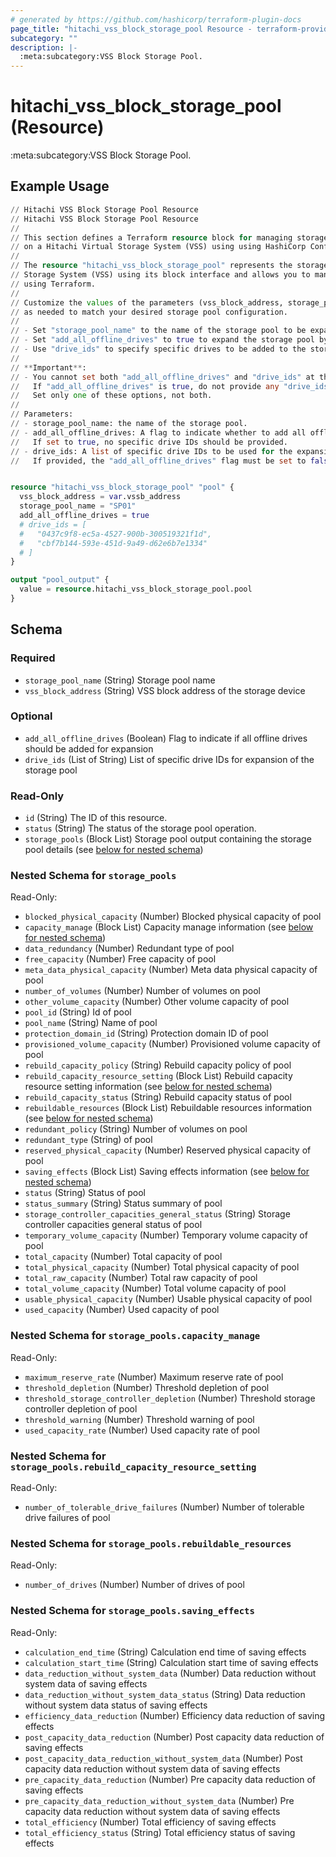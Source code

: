 ```yaml
---
# generated by https://github.com/hashicorp/terraform-plugin-docs
page_title: "hitachi_vss_block_storage_pool Resource - terraform-provider-hitachi"
subcategory: ""
description: |-
  :meta:subcategory:VSS Block Storage Pool.
---
```


# hitachi_vss_block_storage_pool (Resource)

:meta:subcategory:VSS Block Storage Pool.

## Example Usage

```terraform
// Hitachi VSS Block Storage Pool Resource
// Hitachi VSS Block Storage Pool Resource
//
// This section defines a Terraform resource block for managing storage pool
// on a Hitachi Virtual Storage System (VSS) using using HashiCorp Configuration Language (HCL).
//
// The resource "hitachi_vss_block_storage_pool" represents the storage pool on a Hitachi Virtual
// Storage System (VSS) using its block interface and allows you to manage its configuration
// using Terraform.
//
// Customize the values of the parameters (vss_block_address, storage_pool_name, add_offline_drives_to_pool, drive_ids) 
// as needed to match your desired storage pool configuration.
//
// - Set "storage_pool_name" to the name of the storage pool to be expanded.
// - Set "add_all_offline_drives" to true to expand the storage pool by adding all offline drives.
// - Use "drive_ids" to specify specific drives to be added to the storage pool.
//
// **Important**: 
// - You cannot set both "add_all_offline_drives" and "drive_ids" at the same time. 
//   If "add_all_offline_drives" is true, do not provide any "drive_ids", and vice versa. 
//   Set only one of these options, not both.
//
// Parameters:
// - storage_pool_name: the name of the storage pool.
// - add_all_offline_drives: A flag to indicate whether to add all offline drives to the storage pool for expansion.
//   If set to true, no specific drive IDs should be provided.
// - drive_ids: A list of specific drive IDs to be used for the expansion of the storage pool.
//   If provided, the "add_all_offline_drives" flag must be set to false.


resource "hitachi_vss_block_storage_pool" "pool" {
  vss_block_address = var.vssb_address
  storage_pool_name = "SP01"
  add_all_offline_drives = true
  # drive_ids = [
  #   "0437c9f8-ec5a-4527-900b-300519321f1d",
  #   "cbf7b144-593e-451d-9a49-d62e6b7e1334"
  # ]
}

output "pool_output" {
  value = resource.hitachi_vss_block_storage_pool.pool
}
```

<!-- schema generated by tfplugindocs -->
## Schema

### Required

- `storage_pool_name` (String) Storage pool name
- `vss_block_address` (String) VSS block address of the storage device

### Optional

- `add_all_offline_drives` (Boolean) Flag to indicate if all offline drives should be added for expansion
- `drive_ids` (List of String) List of specific drive IDs for expansion of the storage pool

### Read-Only

- `id` (String) The ID of this resource.
- `status` (String) The status of the storage pool operation.
- `storage_pools` (Block List) Storage pool output containing the storage pool details (see [below for nested schema](#nestedblock--storage_pools))

<a id="nestedblock--storage_pools"></a>
### Nested Schema for `storage_pools`

Read-Only:

- `blocked_physical_capacity` (Number) Blocked physical capacity of pool
- `capacity_manage` (Block List) Capacity manage information (see [below for nested schema](#nestedblock--storage_pools--capacity_manage))
- `data_redundancy` (Number) Redundant type of pool
- `free_capacity` (Number) Free capacity of pool
- `meta_data_physical_capacity` (Number) Meta data physical capacity of pool
- `number_of_volumes` (Number) Number of volumes on pool
- `other_volume_capacity` (Number) Other volume capacity of pool
- `pool_id` (String) Id of pool
- `pool_name` (String) Name of pool
- `protection_domain_id` (String) Protection domain ID of pool
- `provisioned_volume_capacity` (Number) Provisioned volume capacity of pool
- `rebuild_capacity_policy` (String) Rebuild capacity policy of pool
- `rebuild_capacity_resource_setting` (Block List) Rebuild capacity resource setting information (see [below for nested schema](#nestedblock--storage_pools--rebuild_capacity_resource_setting))
- `rebuild_capacity_status` (String) Rebuild capacity status of pool
- `rebuildable_resources` (Block List) Rebuildable resources information (see [below for nested schema](#nestedblock--storage_pools--rebuildable_resources))
- `redundant_policy` (String) Number of volumes on pool
- `redundant_type` (String) of pool
- `reserved_physical_capacity` (Number) Reserved physical capacity of pool
- `saving_effects` (Block List) Saving effects information (see [below for nested schema](#nestedblock--storage_pools--saving_effects))
- `status` (String) Status of pool
- `status_summary` (String) Status summary of pool
- `storage_controller_capacities_general_status` (String) Storage controller capacities general status of pool
- `temporary_volume_capacity` (Number) Temporary volume capacity of pool
- `total_capacity` (Number) Total capacity of pool
- `total_physical_capacity` (Number) Total physical capacity of pool
- `total_raw_capacity` (Number) Total raw capacity of pool
- `total_volume_capacity` (Number) Total volume capacity of pool
- `usable_physical_capacity` (Number) Usable physical capacity of pool
- `used_capacity` (Number) Used capacity of pool

<a id="nestedblock--storage_pools--capacity_manage"></a>
### Nested Schema for `storage_pools.capacity_manage`

Read-Only:

- `maximum_reserve_rate` (Number) Maximum reserve rate of pool
- `threshold_depletion` (Number) Threshold depletion of pool
- `threshold_storage_controller_depletion` (Number) Threshold storage controller depletion of pool
- `threshold_warning` (Number) Threshold warning of pool
- `used_capacity_rate` (Number) Used capacity rate of pool


<a id="nestedblock--storage_pools--rebuild_capacity_resource_setting"></a>
### Nested Schema for `storage_pools.rebuild_capacity_resource_setting`

Read-Only:

- `number_of_tolerable_drive_failures` (Number) Number of tolerable drive failures of pool


<a id="nestedblock--storage_pools--rebuildable_resources"></a>
### Nested Schema for `storage_pools.rebuildable_resources`

Read-Only:

- `number_of_drives` (Number) Number of drives of pool


<a id="nestedblock--storage_pools--saving_effects"></a>
### Nested Schema for `storage_pools.saving_effects`

Read-Only:

- `calculation_end_time` (String) Calculation end time of saving effects
- `calculation_start_time` (String) Calculation start time of saving effects
- `data_reduction_without_system_data` (Number) Data reduction without system data of saving effects
- `data_reduction_without_system_data_status` (String) Data reduction without system data status of saving effects
- `efficiency_data_reduction` (Number) Efficiency data reduction of saving effects
- `post_capacity_data_reduction` (Number) Post capacity data reduction of saving effects
- `post_capacity_data_reduction_without_system_data` (Number) Post capacity data reduction without system data of saving effects
- `pre_capacity_data_reduction` (Number) Pre capacity data reduction of saving effects
- `pre_capacity_data_reduction_without_system_data` (Number) Pre capacity data reduction without system data of saving effects
- `total_efficiency` (Number) Total efficiency of saving effects
- `total_efficiency_status` (String) Total efficiency status of saving effects
